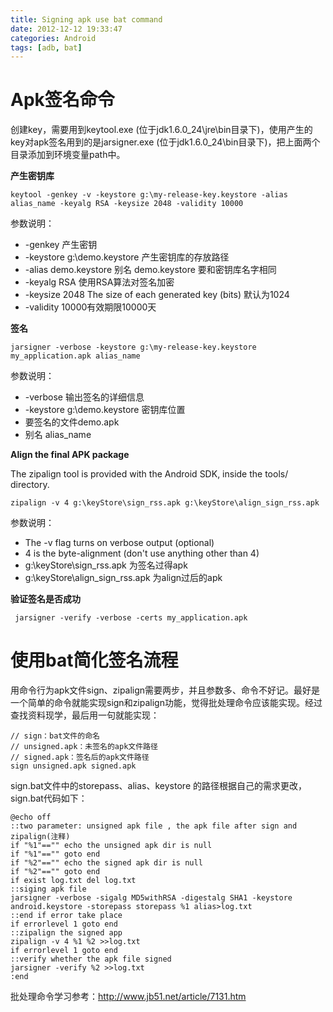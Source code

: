 ```yaml
---
title: Signing apk use bat command
date: 2012-12-12 19:33:47
categories: Android
tags: [adb, bat]
---
```

# Apk签名命令

创建key，需要用到keytool.exe (位于jdk1.6.0_24\jre\bin目录下)，使用产生的key对apk签名用到的是jarsigner.exe (位于jdk1.6.0_24\bin目录下)，把上面两个目录添加到环境变量path中。

**产生密钥库**

    keytool -genkey -v -keystore g:\my-release-key.keystore -alias alias_name -keyalg RSA -keysize 2048 -validity 10000

参数说明：

*   -genkey 产生密钥
*   -keystore g:\demo.keystore 产生密钥库的存放路径
*   -alias demo.keystore 别名 demo.keystore 要和密钥库名字相同
*   -keyalg RSA 使用RSA算法对签名加密
*   -keysize 2048  The size of each generated key (bits) 默认为1024
*   -validity 10000有效期限10000天

**签名**

    jarsigner -verbose -keystore g:\my-release-key.keystore my_application.apk alias_name
    
参数说明：

*   -verbose 输出签名的详细信息
*   -keystore  g:\demo.keystore 密钥库位置
*   要签名的文件demo.apk
*   别名 alias_name

**Align the final APK package**

The zipalign tool is provided with the Android SDK, inside the tools/ directory.

    zipalign -v 4 g:\keyStore\sign_rss.apk g:\keyStore\align_sign_rss.apk

参数说明：

*   The -v flag turns on verbose output (optional)
*   4 is the byte-alignment (don't use anything other than 4)
*   g:\keyStore\sign_rss.apk  为签名过得apk
*   g:\keyStore\align_sign_rss.apk 为align过后的apk

**验证签名是否成功**

     jarsigner -verify -verbose -certs my_application.apk

# 使用bat简化签名流程

用命令行为apk文件sign、zipalign需要两步，并且参数多、命令不好记。最好是一个简单的命令就能实现sign和zipalign功能，觉得批处理命令应该能实现。经过查找资料现学，最后用一句就能实现：

    // sign：bat文件的命名
    // unsigned.apk：未签名的apk文件路径
    // signed.apk：签名后的apk文件路径
    sign unsigned.apk signed.apk
    
sign.bat文件中的storepass、alias、keystore 的路径根据自己的需求更改，sign.bat代码如下：

    @echo off
    ::two parameter: unsigned apk file , the apk file after sign and zipalign(注释)
    if "%1"=="" echo the unsigned apk dir is null
    if "%1"=="" goto end
    if "%2"=="" echo the signed apk dir is null
    if "%2"=="" goto end
    if exist log.txt del log.txt
    ::siging apk file
    jarsigner -verbose -sigalg MD5withRSA -digestalg SHA1 -keystore android.keystore -storepass storepass %1 alias>log.txt
    ::end if error take place
    if errorlevel 1 goto end
    ::zipalign the signed app
    zipalign -v 4 %1 %2 >>log.txt
    if errorlevel 1 goto end
    ::verify whether the apk file signed
    jarsigner -verify %2 >>log.txt
    :end

批处理命令学习参考：http://www.jb51.net/article/7131.htm